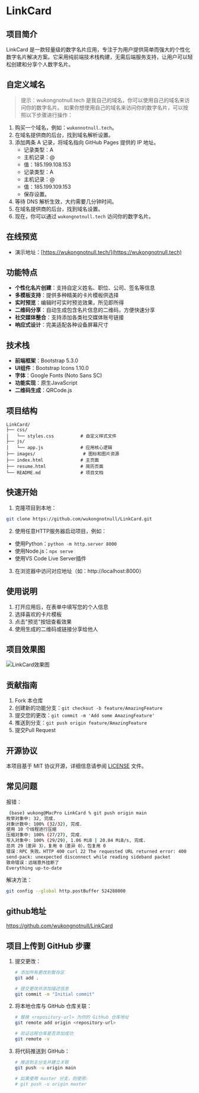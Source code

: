 # LinkCard

## 项目简介
LinkCard 是一款轻量级的数字名片应用，专注于为用户提供简单而强大的个性化数字名片解决方案。它采用纯前端技术栈构建，无需后端服务支持，让用户可以轻松创建和分享个人数字名片。

## 自定义域名
> 提示：wukongnotnull.tech 是我自己的域名，你可以使用自己的域名来访问你的数字名片。
如果你想使用自己的域名来访问你的数字名片，可以按照以下步骤进行操作：
1. 购买一个域名，例如：`wukonnotnull.tech`。
2. 在域名提供商的后台，找到域名解析设置。
3. 添加两条 A 记录，将域名指向 GitHub Pages 提供的 IP 地址。
   - 记录类型：A
   - 主机记录：@
   - 值：185.199.108.153
   - 记录类型：A
   - 主机记录：@
   - 值：185.199.109.153
   - 保存设置。
4. 等待 DNS 解析生效，大约需要几分钟时间。
5. 在域名提供商的后台，找到域名设置。
6. 现在，你可以通过 `wukongnotnull.tech` 访问你的数字名片。 


## 在线预览
- 演示地址：[https://wukongnotnull.tech/](https://wukongnotnull.tech)

## 功能特点
- **个性化名片创建**：支持自定义姓名、职位、公司、签名等信息
- **多模板支持**：提供多种精美的卡片模板供选择
- **实时预览**：编辑时可实时预览效果，所见即所得
- **二维码分享**：自动生成包含名片信息的二维码，方便快速分享
- **社交媒体整合**：支持添加各类社交媒体账号链接
- **响应式设计**：完美适配各种设备屏幕尺寸

## 技术栈
- **前端框架**：Bootstrap 5.3.0
- **UI组件**：Bootstrap Icons 1.10.0
- **字体**：Google Fonts (Noto Sans SC)
- **功能实现**：原生JavaScript
- **二维码生成**：QRCode.js

## 项目结构
```
LinkCard/
├── css/
│   └── styles.css          # 自定义样式文件
├── js/
│   └── app.js              # 应用核心逻辑
├── images/                  # 图标和图片资源
├── index.html              # 主页面
├── resume.html             # 简历页面
└── README.md               # 项目文档
```

## 快速开始
1. 克隆项目到本地：
```bash
git clone https://github.com/wukongnotnull/LinkCard.git
```

2. 使用任意HTTP服务器启动项目，例如：
- 使用Python：`python -m http.server 8000`
- 使用Node.js：`npx serve`
- 使用VS Code Live Server插件

3. 在浏览器中访问对应地址（如：http://localhost:8000）

## 使用说明
1. 打开应用后，在表单中填写您的个人信息
2. 选择喜欢的卡片模板
3. 点击"预览"按钮查看效果
4. 使用生成的二维码或链接分享给他人

## 项目效果图
![LinkCard效果图](效果图.jpg)

## 贡献指南
1. Fork 本仓库
2. 创建新的功能分支：`git checkout -b feature/AmazingFeature`
3. 提交您的更改：`git commit -m 'Add some AmazingFeature'`
4. 推送到分支：`git push origin feature/AmazingFeature`
5. 提交Pull Request

## 开源协议
本项目基于 MIT 协议开源，详细信息请参阅 [LICENSE](LICENSE) 文件。


## 常见问题
报错：
```bash 
 (base) wukong@MacPro LinkCard % git push origin main
枚举对象中: 32, 完成.
对象计数中: 100% (32/32), 完成.
使用 10 个线程进行压缩
压缩对象中: 100% (27/27), 完成.
写入对象中: 100% (29/29), 1.06 MiB | 20.84 MiB/s, 完成.
总共 29（差异 3），复用 0（差异 0），包复用 0
错误：RPC 失败。HTTP 400 curl 22 The requested URL returned error: 400
send-pack: unexpected disconnect while reading sideband packet
致命错误：远端意外挂断了
Everything up-to-date
```
解决方法：
```bash
git config --global http.postBuffer 524288000
```     


## github地址
https://github.com/wukongnotnull/LinkCard


## 项目上传到 GitHub 步骤
1. 提交更改：
   ```bash
   # 添加所有更改到暂存区
   git add .
   
   # 提交更改并添加描述信息
   git commit -m "Initial commit"
   ```

2. 将本地仓库与 GitHub 仓库关联：
   ```bash
   # 替换 <repository-url> 为你的 GitHub 仓库地址
   git remote add origin <repository-url>
   
   # 验证远程仓库是否添加成功
   git remote -v
   ```

3. 将代码推送到 GitHub：
   ```bash
   # 推送到主分支并建立关联
   git push -u origin main
   
   # 如果使用 master 分支，则使用:
   # git push -u origin master
   ```
